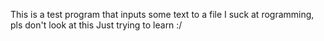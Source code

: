 This is a test program that inputs some text to a file
I suck at rogramming, pls don't look at this
Just trying to learn :/
